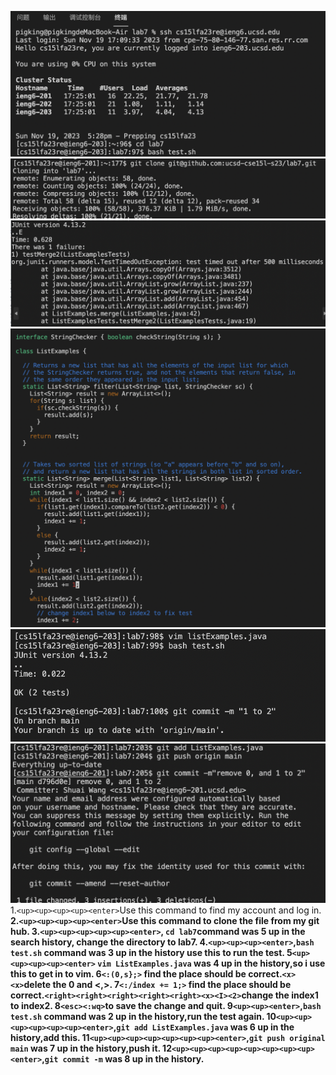 ![Image](lab7.1.png)
![Image](lab7.4.png)
![Image](lab7.3.png)
![Image](lab7.5.png)
![Image](lab7.2.png)
![Image](lab7.6.png)
1.```<up><up><up><up><enter>```Use this command to find my account and log in.<b>
2.```<up><up><up><up><enter>```Use this command to clone the file from my git hub.<b>
3.```<up><up><up><up><up><enter>```, ```cd lab7```command was 5 up in the search history, change the directory to lab7.<b>
4.```<up><up><up><enter>```,```bash test.sh``` command was 3 up in the history use this to run the test.<b>
5```<up><up><up><up><enter>``` ```vim ListExamples.java``` was 4 up in the history,so i use this to get in to vim.<b>
6```<:(0,s};>``` find the place should be correct.```<x><x>```delete the 0 and <,>.<b>
7```<:/index += 1;>``` find the place should be correct.```<right><right><right><right><right><x><I><2>```change the index1 to index2.<b>
8```<esc><:wq>```to save the change and quit.<b>
9```<up><up><enter>```,```bash test.sh``` command was 2 up in the history,run the test again.<b>
10```<up><up><up><up><up><up><enter>```,```git add ListExamples.java``` was 6 up in the history,add this.<b>
11```<up><up><up><up><up><up><up><enter>```,```git push original main``` was 7 up in the history,push it.<b>
12```<up><up><up><up><up><up><up><up><enter>```,```git commit -m``` was 8 up in the history.
